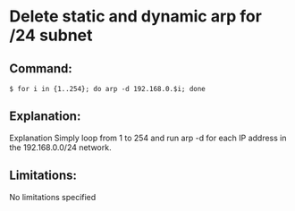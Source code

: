 # Delete static and dynamic arp for /24 subnet

## Command:
```
$ for i in {1..254}; do arp -d 192.168.0.$i; done
```

## Explanation:
Explanation
Simply loop from 1 to 254 and run arp -d for each IP address in the 192.168.0.0/24 network.

## Limitations:
No limitations specified

